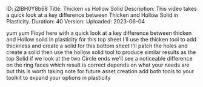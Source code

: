 ID: j2IBH0Y8b68
Title: Thicken vs Hollow Solid
Description: This video takes a quick look at a key difference between Thicken and Hollow Solid in Plasticity.
Duration: 40
Version: 
Uploaded: 2023-06-04

yum yum
Floyd here with a quick look at a key
difference between thicken and Hollow
solid in plasticity for this top sheet
I'll use the thicken tool to add
thickness and create a solid for this
bottom sheet I'll patch the holes and
create a solid
then use the hollow solid tool to
produce similar results as the top Solid
if we look at the two Circle ends we'll
see a noticeable difference on the ring
faces which result is correct depends on
what your needs are but this is worth
taking note for future asset creation
add both tools to your toolkit to expand
your options in plasticity